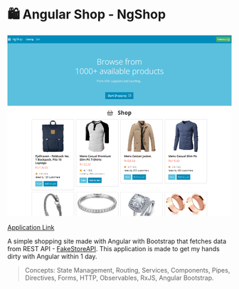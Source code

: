 # 🛍️ Angular Shop - NgShop

![Angular Shop](/src/assets/ngshop.png)

[Application Link](https://angular-shop-theta.vercel.app/)

A simple shopping site made with Angular with Bootstrap that fetches data from REST API - [FakeStoreAPI](https://fakestoreapi.com/). This application is made to get my hands dirty with Angular within 1 day.

> Concepts: State Management, Routing, Services, Components, Pipes, Directives, Forms, HTTP, Observables, RxJS, Angular Bootstrap.
